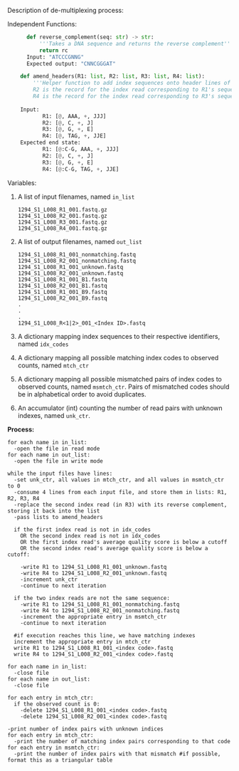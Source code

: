 Description of de-multiplexing process:

Independent Functions:

```python
      def reverse_complement(seq: str) -> str:
          '''Takes a DNA sequence and returns the reverse complement'''
          return rc
      Input: "ATCCCGNNG"
      Expected output: "CNNCGGGAT"
```
      
  ```python
      def amend_headers(R1: list, R2: list, R3: list, R4: list):
          '''Helper function to add index sequences onto header lines of a FASTQ record.
          R2 is the record for the index read corresponding to R1's sequence read.
          R4 is the record for the index read corresponding to R3's sequence read.'''
          
      Input: 
             R1: [@, AAA, +, JJJ]
             R2: [@, C, +, J]
             R3: [@, G, +, E]
             R4: [@, TAG, +, JJE]
      Expected end state: 
             R1: [@:C-G, AAA, +, JJJ]
             R2: [@, C, +, J]
             R3: [@, G, +, E]
             R4: [@:C-G, TAG, +, JJE]
  ```

Variables:

1. A list of input filenames, named ```in_list```

   ```
   1294_S1_L008_R1_001.fastq.gz
   1294_S1_L008_R2_001.fastq.gz
   1294_S1_L008_R3_001.fastq.gz
   1294_S1_L008_R4_001.fastq.gz
   ```

2. A list of output filenames, named ```out_list```
   ```
   1294_S1_L008_R1_001_nonmatching.fastq
   1294_S1_L008_R2_001_nonmatching.fastq
   1294_S1_L008_R1_001_unknown.fastq
   1294_S1_L008_R2_001_unknown.fastq
   1294_S1_L008_R1_001_B1.fastq
   1294_S1_L008_R2_001_B1.fastq
   1294_S1_L008_R1_001_B9.fastq
   1294_S1_L008_R2_001_B9.fastq
   .
   .
   .
   1294_S1_L008_R<1|2>_001_<Index ID>.fastq
   ```

3. A dictionary mapping index sequences to their respective identifiers, named ```idx_codes```

4. A dictionary mapping all possible matching index codes to observed counts, named ```mtch_ctr```

5. A dictionary mapping all possible mismatched pairs of index codes to observed counts, named ```msmtch_ctr```. Pairs of mismatched codes should be in alphabetical order to avoid duplicates.

6. An accumulator (int) counting the number of read pairs with unknown indexes, named ```unk_ctr```.

**Process:**

```
for each name in in_list:
  -open the file in read mode
for each name in out_list:
  -open the file in write mode

while the input files have lines:
  -set unk_ctr, all values in mtch_ctr, and all values in msmtch_ctr to 0
  -consume 4 lines from each input file, and store them in lists: R1, R2, R3, R4
  -replace the second index read (in R3) with its reverse complement, storing it back into the list
  -pass lists to amend_headers

  if the first index read is not in idx_codes
    OR the second index read is not in idx_codes
    OR the first index read's average quality score is below a cutoff
    OR the second index read's average quality score is below a cutoff:

    -write R1 to 1294_S1_L008_R1_001_unknown.fastq
    -write R4 to 1294_S1_L008_R2_001_unknown.fastq
    -increment unk_ctr
    -continue to next iteration

  if the two index reads are not the same sequence:
    -write R1 to 1294_S1_L008_R1_001_nonmatching.fastq
    -write R4 to 1294_S1_L008_R2_001_nonmatching.fastq
    -increment the appropriate entry in msmtch_ctr
    -continue to next iteration

  #if execution reaches this line, we have matching indexes
  increment the appropriate entry in mtch_ctr
  write R1 to 1294_S1_L008_R1_001_<index code>.fastq
  write R4 to 1294_S1_L008_R2_001_<index code>.fastq

for each name in in_list:
  -close file
for each name in out_list:
  -close file

for each entry in mtch_ctr:
  if the observed count is 0:
    -delete 1294_S1_L008_R1_001_<index code>.fastq
    -delete 1294_S1_L008_R2_001_<index code>.fastq

-print number of index pairs with unknown indices
for each entry in mtch_ctr:
  -print the number of matching index pairs corresponding to that code
for each entry in msmtch_ctr:
  -print the number of index pairs with that mismatch #if possible, format this as a triangular table
```

